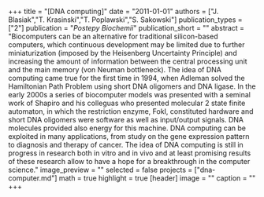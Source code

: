 +++
title = "[DNA computing]"
date = "2011-01-01"
authors = ["J. Blasiak","T. Krasinski","T. Poplawski","S. Sakowski"]
publication_types = ["2"]
publication = "_Postepy Biochemii_"
publication_short = ""
abstract = "Biocomputers can be an alternative for traditional silicon-based computers, which continuous development may be limited due to further miniaturization (imposed by the Heisenberg Uncertainty Principle) and increasing the amount of information between the central processing unit and the main memory (von Neuman bottleneck). The idea of DNA computing came true for the first time in 1994, when Adleman solved the Hamiltonian Path Problem using short DNA oligomers and DNA ligase. In the early 2000s a series of biocomputer models was presented with a seminal work of Shapiro and his colleguas who presented molecular 2 state finite automaton, in which the restriction enzyme, FokI, constituted hardware and short DNA oligomers were software as well as input/output signals. DNA molecules provided also energy for this machine. DNA computing can be exploited in many applications, from study on the gene expression pattern to diagnosis and therapy of cancer. The idea of DNA computing is still in progress in research both in vitro and in vivo and at least promising results of these research allow to have a hope for a breakthrough in the computer science."
image_preview = ""
selected = false
projects = ["dna-computer.md"]
math = true
highlight = true
[header]
image = ""
caption = ""
+++

